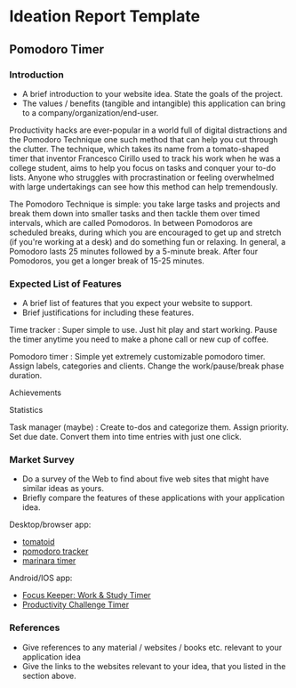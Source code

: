 # Ideation Report Template 
## Pomodoro Timer
### Introduction
- A brief introduction to your website idea. State the goals of the project.
- The values / benefits (tangible and intangible) this application can bring to a company/organization/end-user.

Productivity hacks are ever-popular in a world full of digital distractions and the Pomodoro Technique one such method that can help you cut through the clutter. The technique, which takes its name from a tomato-shaped timer that inventor Francesco Cirillo used to track his work when he was a college student, aims to help you focus on tasks and conquer your to-do lists. Anyone who struggles with procrastination or feeling overwhelmed with large undertakings can see how this method can help tremendously.

The Pomodoro Technique is simple: you take large tasks and projects and break them down into smaller tasks and then tackle them over timed intervals, which are called Pomodoros. In between Pomodoros are scheduled breaks, during which you are encouraged to get up and stretch (if you're working at a desk) and do something fun or relaxing. In general, a Pomodoro lasts 25 minutes followed by a 5-minute break. After four Pomodoros, you get a longer break of 15-25 minutes.

### Expected List of Features
- A brief list of features that you expect your website to support.
- Brief justifications for including these features.


Time tracker
: Super simple to use. Just hit play and start working. Pause the timer anytime you need to make a phone call or new cup of coffee.

Pomodoro timer
: Simple yet extremely customizable pomodoro timer. Assign labels, categories and clients. Change the work/pause/break phase duration.

Achievements

Statistics


Task manager (maybe)
: Create to-dos and categorize them. Assign priority. Set due date. Convert them into time entries with just one click.


### Market Survey
- Do a survey of the Web to find about five web sites that might have similar ideas as yours.
- Briefly compare the features of these applications with your application idea.

Desktop/browser app:

- [tomatoid](https://www.tomatoid.com/)
- [pomodoro tracker](https://pomodoro-tracker.com/)
- [marinara timer](http://www.marinaratimer.com/)

Android/IOS app:

- [Focus Keeper: Work & Study Timer](https://itunes.apple.com/us/app/focus-keeper-work-study-timer/id830466924?mt=8)
- [Productivity Challenge Timer](https://play.google.com/store/apps/details?id=com.wlxd.pomochallenge)

### References
- Give references to any material / websites / books etc. relevant to your application idea
- Give the links to the websites relevant to your idea, that you listed in the section above.

